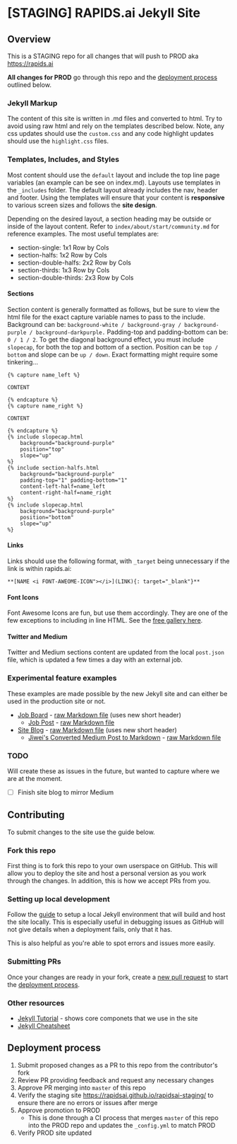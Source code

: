 # [STAGING] RAPIDS.ai Jekyll Site

## Overview

This is a STAGING repo for all changes that will push to PROD aka https://rapids.ai

**All changes for PROD** go through this repo and the [deployment process](#deployment-process) outlined below.

### Jekyll Markup

The content of this site is written in .md files and converted to html. Try to avoid using raw html and rely on the templates described below. Note, any css updates should use the `custom.css` and any code highlight updates should use the `highlight.css` files. 

### Templates, Includes, and Styles

Most content should use the `default` layout and include the top line page variables (an example can be see on index.md). Layouts use templates in the `_includes` folder. The default layout already includes the nav, header and footer. Using the templates will ensure that your content is **responsive** to various screen sizes and follows the **site design**.

Depending on the desired layout, a section heading may be outside or inside of the layout content. Refer to `index/about/start/community.md` for reference examples. The most useful templates are:

* section-single: 1x1 Row by Cols
* section-halfs: 1x2 Row by Cols
* section-double-halfs: 2x2 Row by Cols
* section-thirds: 1x3 Row by Cols
* section-double-thirds: 2x3 Row by Cols

#### Sections
Section content is generally formatted as follows, but be sure to view the html file for the exact capture variable names to pass to the include. Background can be: `background-white / background-gray / background-purple / background-darkpurple.` Padding-top and padding-bottom can be: `0 / 1 / 2`. To get the diagonal background effect, you must include `slopecap`, for both the top and bottom of a section. Position can be `top / bottom` and slope can be `up / down`. Exact formatting might require some tinkering...

```
{% capture name_left %}

CONTENT

{% endcapture %}
{% capture name_right %}

CONTENT

{% endcapture %}
{% include slopecap.html 
    background="background-purple" 
    position="top" 
    slope="up" 
%}
{% include section-halfs.html 
    background="background-purple" 
    padding-top="1" padding-bottom="1" 
    content-left-half=name_left 
    content-right-half=name_right 
%} 
{% include slopecap.html 
    background="background-purple" 
    position="bottom" 
    slope="up" 
%}

```
#### Links
Links should use the following format, with `_target` being unnecessary if the link is within rapids.ai: 
```
**[NAME <i FONT-AWEOME-ICON"></i>](LINK){: target="_blank"}**
```

#### Font Icons
Font Awesome Icons are fun, but use them accordingly. They are one of the few exceptions to including in line HTML. See the [free gallery here](https://fontawesome.com/icons?d=gallery&m=free).

#### Twitter and Medium 
Twitter and Medium sections content are updated from the local `post.json` file, which is updated a few times a day with an external job. 


### Experimental feature examples

These examples are made possible by the new Jekyll site and can either be used in the production site or not.

- [Job Board](https://rapidsai.github.io/rapidsai-staging/jobs.html) - [raw Markdown file](/jobs.md) (uses new short header)
  - [Job Post](https://rapidsai.github.io/rapidsai-staging/job/2019/01/01/c-developers.html) - [raw Markdown file](/_posts/2019-01-01-c-developers.md)
- [Site Blog](https://rapidsai.github.io/rapidsai-staging/blog.html) - [raw Markdown file](/blog.md) (uses new short header)
  - [Jiwei's Converted Medium Post to Markdown](https://rapidsai.github.io/rapidsai-staging/blog/2019/01/15/make-sense-of-the-universe-with-rapids-ai.html) - [raw Markdown file](/_posts/2019-01-15-make-sense-of-the-universe-with-rapids-ai.md)

### TODO

Will create these as issues in the future, but wanted to capture where we are at the moment.

- [ ] Finish site blog to mirror Medium


## Contributing

To submit changes to the site use the guide below.

### Fork this repo

First thing is to fork this repo to your own userspace on GitHub. This will allow you to deploy the site and host a personal version as you work through the changes. In addition, this is how we accept PRs from you.

### Setting up local development

Follow the [guide](https://help.github.com/articles/setting-up-your-github-pages-site-locally-with-jekyll/) to setup a local Jekyll environment that will build and host the site locally. This is especially useful in debugging issues as GitHub will not give details when a deployment fails, only that it has.

This is also helpful as you're able to spot errors and issues more easily.

### Submitting PRs

Once your changes are ready in your fork, create a [new pull request](https://github.com/rapidsai/rapidsai-staging/compare) to start the [deployment process](#deployment-process).

### Other resources

- [Jekyll Tutorial](https://jekyllrb.com/docs/step-by-step/01-setup/) - shows core componets that we use in the site
- [Jekyll Cheatsheet](https://learn.cloudcannon.com/jekyll-cheat-sheet/)

## Deployment process

1. Submit proposed changes as a PR to this repo from the contributor's fork
2. Review PR providing feedback and request any necessary changes
3. Approve PR merging into `master` of this repo
4. Verify the staging site https://rapidsai.github.io/rapidsai-staging/ to ensure there are no errors or issues after merge
5. Approve promotion to PROD 
   - This is done through a CI process that merges `master` of this repo into the PROD repo and updates the `_config.yml` to match PROD
6. Verify PROD site updated
